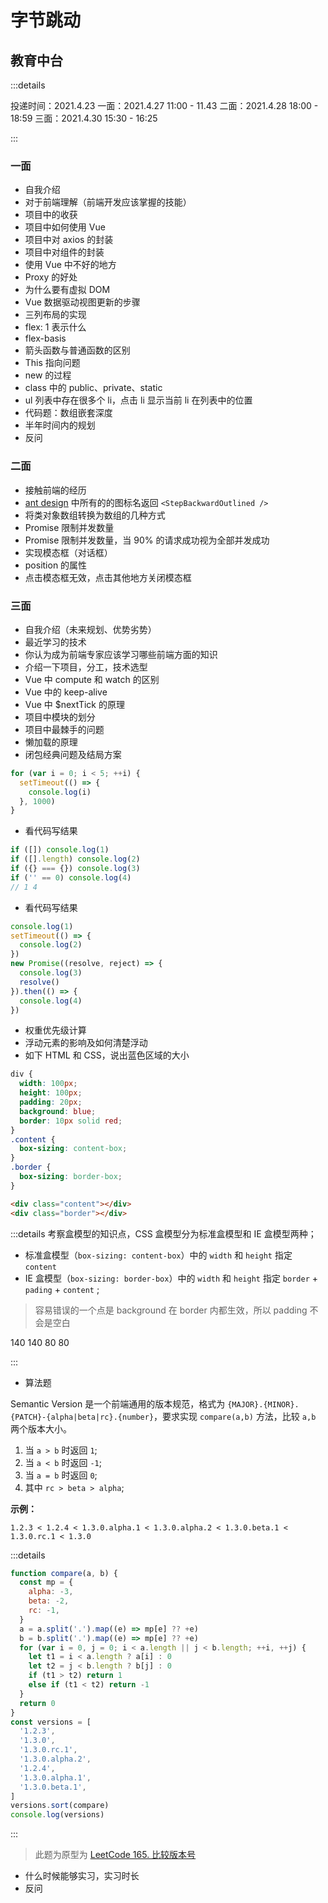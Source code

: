 # 字节跳动

## 教育中台

:::details

投递时间：2021.4.23
一面：2021.4.27 11:00 - 11.43
二面：2021.4.28 18:00 - 18:59
三面：2021.4.30 15:30 - 16:25

:::

### 一面

- 自我介绍
- 对于前端理解（前端开发应该掌握的技能）
- 项目中的收获
- 项目中如何使用 Vue
- 项目中对 axios 的封装
- 项目中对组件的封装
- 使用 Vue 中不好的地方
- Proxy 的好处
- 为什么要有虚拟 DOM
- Vue 数据驱动视图更新的步骤
- 三列布局的实现
- flex: 1 表示什么
- flex-basis
- 箭头函数与普通函数的区别
- This 指向问题
- new 的过程
- class 中的 public、private、static
- ul 列表中存在很多个 li，点击 li 显示当前 li 在列表中的位置
- 代码题：数组嵌套深度
- 半年时间内的规划
- 反问

### 二面

- 接触前端的经历
- [ant design](https://ant.design/components/icon-cn/#API) 中所有的的图标名返回 `<StepBackwardOutlined />`
- 将类对象数组转换为数组的几种方式
- Promise 限制并发数量
- Promise 限制并发数量，当 90% 的请求成功视为全部并发成功
- 实现模态框（对话框）
- position 的属性
- 点击模态框无效，点击其他地方关闭模态框

### 三面

- 自我介绍（未来规划、优势劣势）
- 最近学习的技术
- 你认为成为前端专家应该学习哪些前端方面的知识
- 介绍一下项目，分工，技术选型
- Vue 中 compute 和 watch 的区别
- Vue 中的 keep-alive
- Vue 中 \$nextTick 的原理
- 项目中模块的划分
- 项目中最棘手的问题
- 懒加载的原理
- 闭包经典问题及结局方案

```js
for (var i = 0; i < 5; ++i) {
  setTimeout(() => {
    console.log(i)
  }, 1000)
}
```

- 看代码写结果

```js
if ([]) console.log(1)
if ([].length) console.log(2)
if ({} === {}) console.log(3)
if ('' == 0) console.log(4)
// 1 4
```

- 看代码写结果

```js
console.log(1)
setTimeout(() => {
  console.log(2)
})
new Promise((resolve, reject) => {
  console.log(3)
  resolve()
}).then(() => {
  console.log(4)
})
```

- 权重优先级计算
- 浮动元素的影响及如何清楚浮动
- 如下 HTML 和 CSS，说出蓝色区域的大小

```css
div {
  width: 100px;
  height: 100px;
  padding: 20px;
  background: blue;
  border: 10px solid red;
}
.content {
  box-sizing: content-box;
}
.border {
  box-sizing: border-box;
}
```

```html
<div class="content"></div>
<div class="border"></div>
```

:::details
考察盒模型的知识点，CSS 盒模型分为标准盒模型和 IE 盒模型两种；

- 标准盒模型（`box-sizing: content-box`）中的 `width` 和 `height` 指定 `content`
- IE 盒模型（`box-sizing: border-box`）中的 `width` 和 `height` 指定 `border` + `pading` + `content` ;

> 容易错误的一个点是 background 在 border 内都生效，所以 padding 不会是空白

140 140
80 80

:::

- 算法题

Semantic Version 是一个前端通用的版本规范，格式为 `{MAJOR}.{MINOR}.{PATCH}-{alpha|beta|rc}.{number}`，要求实现 `compare(a,b)` 方法，比较 `a,b` 两个版本大小。

1. 当 `a > b` 时返回 `1`;
2. 当 `a < b` 时返回 `-1`;
3. 当 `a = b` 时返回 `0`;
4. 其中 `rc > beta > alpha`;

**示例：**

```text
1.2.3 < 1.2.4 < 1.3.0.alpha.1 < 1.3.0.alpha.2 < 1.3.0.beta.1 < 1.3.0.rc.1 < 1.3.0
```

:::details

```js
function compare(a, b) {
  const mp = {
    alpha: -3,
    beta: -2,
    rc: -1,
  }
  a = a.split('.').map((e) => mp[e] ?? +e)
  b = b.split('.').map((e) => mp[e] ?? +e)
  for (var i = 0, j = 0; i < a.length || j < b.length; ++i, ++j) {
    let t1 = i < a.length ? a[i] : 0
    let t2 = j < b.length ? b[j] : 0
    if (t1 > t2) return 1
    else if (t1 < t2) return -1
  }
  return 0
}
const versions = [
  '1.2.3',
  '1.3.0',
  '1.3.0.rc.1',
  '1.3.0.alpha.2',
  '1.2.4',
  '1.3.0.alpha.1',
  '1.3.0.beta.1',
]
versions.sort(compare)
console.log(versions)
```

:::

> 此题为原型为 [LeetCode 165. 比较版本号](https://leetcode-cn.com/problems/compare-version-numbers/)

- 什么时候能够实习，实习时长
- 反问
